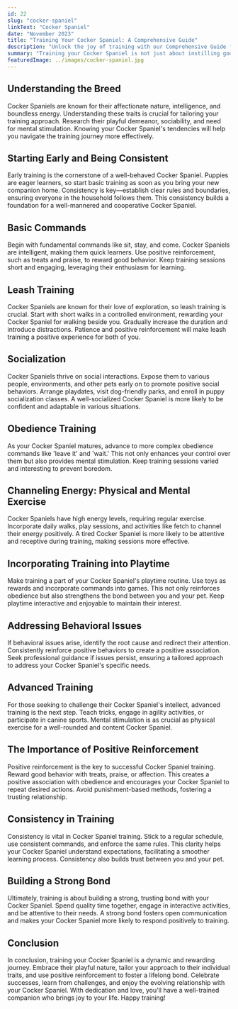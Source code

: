 ```yaml
---
id: 22
slug: "cocker-spaniel"
linkText: "Cocker Spaniel"
date: "November 2023"
title: "Training Your Cocker Spaniel: A Comprehensive Guide"
description: "Unlock the joy of training with our Comprehensive Guide for Cocker Spaniels. From basic commands to advanced tips—build a strong bond with your furry friend!"
summary: "Training your Cocker Spaniel is not just about instilling good behavior; it's about creating a strong, lifelong bond between you and your furry friend. In this comprehensive guide, we'll explore key aspects of Cocker Spaniel training, from understanding the breed to advanced commands, ensuring a positive and effective training experience."
featuredImage: ../images/cocker-spaniel.jpg
---
```


## Understanding the Breed

Cocker Spaniels are known for their affectionate nature, intelligence, and boundless energy. Understanding these traits is crucial for tailoring your training approach. Research their playful demeanor, sociability, and need for mental stimulation. Knowing your Cocker Spaniel's tendencies will help you navigate the training journey more effectively.

## Starting Early and Being Consistent

Early training is the cornerstone of a well-behaved Cocker Spaniel. Puppies are eager learners, so start basic training as soon as you bring your new companion home. Consistency is key—establish clear rules and boundaries, ensuring everyone in the household follows them. This consistency builds a foundation for a well-mannered and cooperative Cocker Spaniel.

## Basic Commands

Begin with fundamental commands like sit, stay, and come. Cocker Spaniels are intelligent, making them quick learners. Use positive reinforcement, such as treats and praise, to reward good behavior. Keep training sessions short and engaging, leveraging their enthusiasm for learning.

## Leash Training

Cocker Spaniels are known for their love of exploration, so leash training is crucial. Start with short walks in a controlled environment, rewarding your Cocker Spaniel for walking beside you. Gradually increase the duration and introduce distractions. Patience and positive reinforcement will make leash training a positive experience for both of you.

## Socialization

Cocker Spaniels thrive on social interactions. Expose them to various people, environments, and other pets early on to promote positive social behaviors. Arrange playdates, visit dog-friendly parks, and enroll in puppy socialization classes. A well-socialized Cocker Spaniel is more likely to be confident and adaptable in various situations.

## Obedience Training

As your Cocker Spaniel matures, advance to more complex obedience commands like 'leave it' and 'wait.' This not only enhances your control over them but also provides mental stimulation. Keep training sessions varied and interesting to prevent boredom.

## Channeling Energy: Physical and Mental Exercise

Cocker Spaniels have high energy levels, requiring regular exercise. Incorporate daily walks, play sessions, and activities like fetch to channel their energy positively. A tired Cocker Spaniel is more likely to be attentive and receptive during training, making sessions more effective.

## Incorporating Training into Playtime

Make training a part of your Cocker Spaniel's playtime routine. Use toys as rewards and incorporate commands into games. This not only reinforces obedience but also strengthens the bond between you and your pet. Keep playtime interactive and enjoyable to maintain their interest.

## Addressing Behavioral Issues

If behavioral issues arise, identify the root cause and redirect their attention. Consistently reinforce positive behaviors to create a positive association. Seek professional guidance if issues persist, ensuring a tailored approach to address your Cocker Spaniel's specific needs.

## Advanced Training

For those seeking to challenge their Cocker Spaniel's intellect, advanced training is the next step. Teach tricks, engage in agility activities, or participate in canine sports. Mental stimulation is as crucial as physical exercise for a well-rounded and content Cocker Spaniel.

## The Importance of Positive Reinforcement

Positive reinforcement is the key to successful Cocker Spaniel training. Reward good behavior with treats, praise, or affection. This creates a positive association with obedience and encourages your Cocker Spaniel to repeat desired actions. Avoid punishment-based methods, fostering a trusting relationship.

## Consistency in Training

Consistency is vital in Cocker Spaniel training. Stick to a regular schedule, use consistent commands, and enforce the same rules. This clarity helps your Cocker Spaniel understand expectations, facilitating a smoother learning process. Consistency also builds trust between you and your pet.

## Building a Strong Bond

Ultimately, training is about building a strong, trusting bond with your Cocker Spaniel. Spend quality time together, engage in interactive activities, and be attentive to their needs. A strong bond fosters open communication and makes your Cocker Spaniel more likely to respond positively to training.

## Conclusion

In conclusion, training your Cocker Spaniel is a dynamic and rewarding journey. Embrace their playful nature, tailor your approach to their individual traits, and use positive reinforcement to foster a lifelong bond. Celebrate successes, learn from challenges, and enjoy the evolving relationship with your Cocker Spaniel. With dedication and love, you'll have a well-trained companion who brings joy to your life. Happy training!
